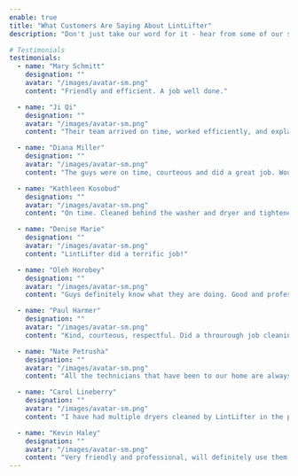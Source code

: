 ```yaml
---
enable: true
title: "What Customers Are Saying About LintLifter"
description: "Don't just take our word for it - hear from some of our satisfied customers!"

# Testimonials
testimonials:
  - name: "Mary Schmitt"
    designation: ""
    avatar: "/images/avatar-sm.png"
    content: "Friendly and efficient. A job well done."

  - name: "Ji Qi"
    designation: ""
    avatar: "/images/avatar-sm.png"
    content: "Their team arrived on time, worked efficiently, and explained things clearly. Overall a very pleasant experience!"

  - name: "Diana Miller"
    designation: ""
    avatar: "/images/avatar-sm.png"
    content: "The guys were on time, courteous and did a great job. Would definitely recommend!"

  - name: "Kathleen Kosobud"
    designation: ""
    avatar: "/images/avatar-sm.png"
    content: "On time. Cleaned behind the washer and dryer and tightened the dryer vent connection to the dryer. Explained what was done. Suggested cleaning the dryer vent again in 2 years. Cost was covered by the Homeowner's Association."

  - name: "Denise Marie"
    designation: ""
    avatar: "/images/avatar-sm.png"
    content: "LintLifter did a terrific job!"

  - name: "Oleh Horobey"
    designation: ""
    avatar: "/images/avatar-sm.png"
    content: "Guys definitely know what they are doing. Good and professional cleaning. Finally, my family is breathing cleaner air. Thank you!"

  - name: "Paul Harmer"
    designation: ""
    avatar: "/images/avatar-sm.png"
    content: "Kind, courteous, respectful. Did a throurough job cleaning the dryer, dryer duct and all connections and hardware. Highly recommend."

  - name: "Nate Petrusha"
    designation: ""
    avatar: "/images/avatar-sm.png"
    content: "All the technicians that have been to our home are always so polite and friendly. They always do such a great job and always clean up after themselves."

  - name: "Carol Lineberry"
    designation: ""
    avatar: "/images/avatar-sm.png"
    content: "I have had multiple dryers cleaned by LintLifter in the past. All of my experiences with Tim and his crew have been positive. The price is very reasonable and the service is top notch!"

  - name: "Kevin Haley"
    designation: ""
    avatar: "/images/avatar-sm.png"
    content: "Very friendly and professional, will definitely use them again."
---
```


